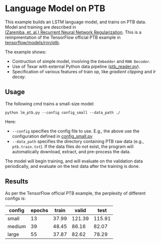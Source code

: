 # Language Model on PTB #

This example builds an LSTM language model, and trains on PTB data. Model and training are described in   
[(Zaremba, et. al.) Recurrent Neural Network Regularization](https://arxiv.org/pdf/1409.2329.pdf). This is a reimpmentation of the TensorFlow official PTB example in [tensorflow/models/rnn/ptb](https://github.com/tensorflow/models/tree/master/tutorials/rnn/ptb).

The example shows:
  * Contruction of simple model, involving the `Embedder` and `RNN Decoder`.
  * Use of Texar with external Python data pipeline ([ptb_reader.py](./ptb_reader.py)).
  * Specification of various features of train op, like *gradient clipping* and *lr decay*.

## Usage ##

The following cmd trains a small-size model:

```
python lm_ptb.py --config config_small --data_path ./
```

Here:
  * `--config` specifies the config file to use. E.g., the above use the configuration defined in [config_small.py](./config_small.py)
  * `--data_path` specifies the directory containing PTB raw data (e.g., `ptb.train.txt`). If the data files do not exist, the program will automatically download, extract, and pre-process the data.

The model will begin training, and will evaluate on the validation data periodically, and evaluate on the test data after the training is done. 

## Results ##

As per the TensorFlow official PTB example, the perplexity of different configs is:

| config | epochs | train | valid  | test  |
| -------| -------| ------| -------| ------|
| small  | 13     | 37.99 | 121.39 | 115.91|
| medium | 39     | 48.45 |  86.16 |  82.07|
| large  | 55     | 37.87 |  82.62 |  78.29|
